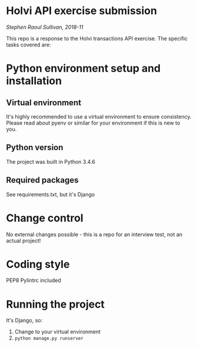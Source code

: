 Holvi API exercise submission
===

_Stephen Raoul Sullivan, 2018-11_

This repo is a response to the Holvi transactions API exercise. The specific tasks covered are:




# Python environment setup and installation

## Virtual environment
It's highly recommended to use a virtual environment to ensure consistency.
Please read about pyenv or similar for your environment if this is new to you.

## Python version
The project was built in Python 3.4.6

## Required packages
See requirements.txt, but it's Django


# Change control
No external changes possible - this is a repo for an interview test, not an actual project!


# Coding style
PEP8
Pylintrc included


# Running the project
It's Django, so:
1. Change to your virtual environment
2. `python manage.py runserver`